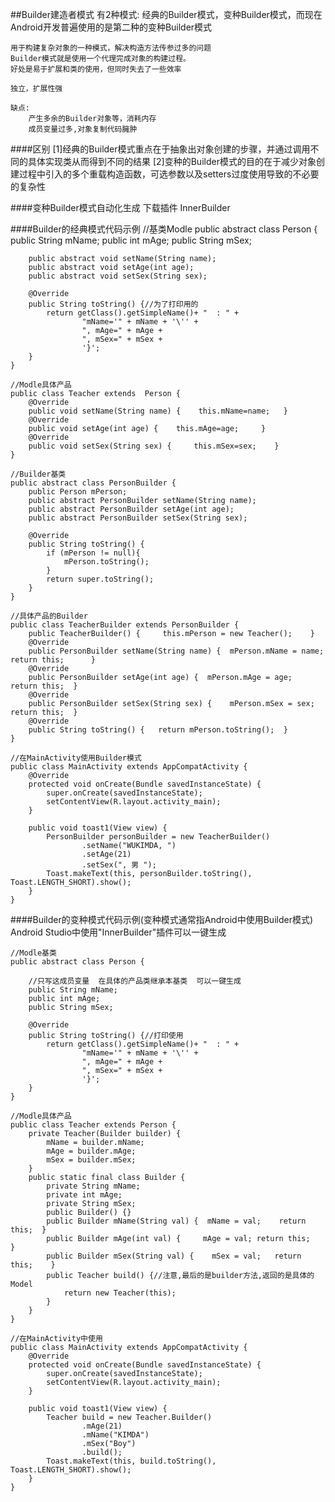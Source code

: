 

##Builder建造者模式
	有2种模式:
		经典的Builder模式，变种Builder模式，而现在Android开发普遍使用的是第二种的变种Builder模式

	用于构建复杂对象的一种模式，解决构造方法传参过多的问题
	Builder模式就是使用一个代理完成对象的构建过程。
	好处是易于扩展和类的使用，但同时失去了一些效率

	独立，扩展性强
	
	缺点:
		产生多余的Builder对象等，消耗内存
		成员变量过多,对象复制代码臃肿
	
####区别
	[1]经典的Builder模式重点在于抽象出对象创建的步骤，并通过调用不同的具体实现类从而得到不同的结果
	[2]变种的Builder模式的目的在于减少对象创建过程中引入的多个重载构造函数，可选参数以及setters过度使用导致的不必要的复杂性

####变种Builder模式自动化生成
	下载插件 InnerBuilder

####Builder的经典模式代码示例
	//基类Modle
	public abstract class Person {
	    public String mName;
	    public int mAge;
	    public String mSex;
	
	    public abstract void setName(String name);
	    public abstract void setAge(int age);
	    public abstract void setSex(String sex);
	
	    @Override
	    public String toString() {//为了打印用的
	        return getClass().getSimpleName()+ "  : " +
	                "mName='" + mName + '\'' +
	                ", mAge=" + mAge +
	                ", mSex=" + mSex +
	                '}';
	    }
	}

	//Modle具体产品
	public class Teacher extends  Person {
	    @Override
	    public void setName(String name) {    this.mName=name;   }
	    @Override
	    public void setAge(int age) {    this.mAge=age;	    }
	    @Override
	    public void setSex(String sex) {     this.mSex=sex;    }
	}

	//Builder基类
	public abstract class PersonBuilder {
	    public Person mPerson;
	    public abstract PersonBuilder setName(String name);
	    public abstract PersonBuilder setAge(int age);
	    public abstract PersonBuilder setSex(String sex);
	
	    @Override
	    public String toString() {
	        if (mPerson != null){
	            mPerson.toString();
	        }
	        return super.toString();
	    }
	}

	//具体产品的Builder
	public class TeacherBuilder extends PersonBuilder {
	    public TeacherBuilder() {     this.mPerson = new Teacher();    }
	    @Override
	    public PersonBuilder setName(String name) {  mPerson.mName = name;    return this;	    }
	    @Override
	    public PersonBuilder setAge(int age) {  mPerson.mAge = age;  return this;  }
	    @Override
	    public PersonBuilder setSex(String sex) {    mPerson.mSex = sex; return this;  }
	    @Override
	    public String toString() {   return mPerson.toString();  }
	}

	//在MainActivity使用Builder模式
	public class MainActivity extends AppCompatActivity {
	    @Override
	    protected void onCreate(Bundle savedInstanceState) {
	        super.onCreate(savedInstanceState);
	        setContentView(R.layout.activity_main);
	    }
	
	    public void toast1(View view) {
	        PersonBuilder personBuilder = new TeacherBuilder()
	                .setName("WUKIMDA, ")
	                .setAge(21)
	                .setSex(", 男 ");
	        Toast.makeText(this, personBuilder.toString(), Toast.LENGTH_SHORT).show();
	    }
	}


####Builder的变种模式代码示例(变种模式通常指Android中使用Builder模式)
	Android Studio中使用"InnerBuilder"插件可以一键生成

	//Modle基类
	public abstract class Person {
	
	    //只写这成员变量  在具体的产品类继承本基类  可以一键生成
	    public String mName;
	    public int mAge;
	    public String mSex;
	
	    @Override
	    public String toString() {//打印使用
	        return getClass().getSimpleName()+ "  : " +
	                "mName='" + mName + '\'' +
	                ", mAge=" + mAge +
	                ", mSex=" + mSex +
	                '}';
	    }
	}

	//Modle具体产品
	public class Teacher extends Person {
	    private Teacher(Builder builder) {
	        mName = builder.mName;
	        mAge = builder.mAge;
	        mSex = builder.mSex;
	    }
	    public static final class Builder {
	        private String mName;
	        private int mAge;
	        private String mSex;
	        public Builder() {}
	        public Builder mName(String val) {  mName = val;    return this;  }
	        public Builder mAge(int val) {     mAge = val; return this;    }
	        public Builder mSex(String val) {    mSex = val;   return this;    }
	        public Teacher build() {//注意,最后的是builder方法,返回的是具体的Model
	            return new Teacher(this);
	        }
	    }
	}

	//在MainActivity中使用
	public class MainActivity extends AppCompatActivity {
	    @Override
	    protected void onCreate(Bundle savedInstanceState) {
	        super.onCreate(savedInstanceState);
	        setContentView(R.layout.activity_main);
	    }
	
	    public void toast1(View view) {
	        Teacher build = new Teacher.Builder()
	                .mAge(21)
	                .mName("KIMDA")
	                .mSex("Boy")
	                .build();
	        Toast.makeText(this, build.toString(), Toast.LENGTH_SHORT).show();
	    }
	}
